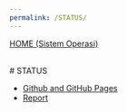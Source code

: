 ```yaml
---
permalink: /STATUS/
---
```

[HOME (Sistem Operasi)](../)

<br>
# STATUS

* [Github and GitHub Pages](../GitHubPages/)
* [Report](../REPORT/)



